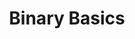 ---
title: Binary Basics
nav_order: 2
layout: default
parent: 🔲 x86 Assembly NASM
has_children: true
---
